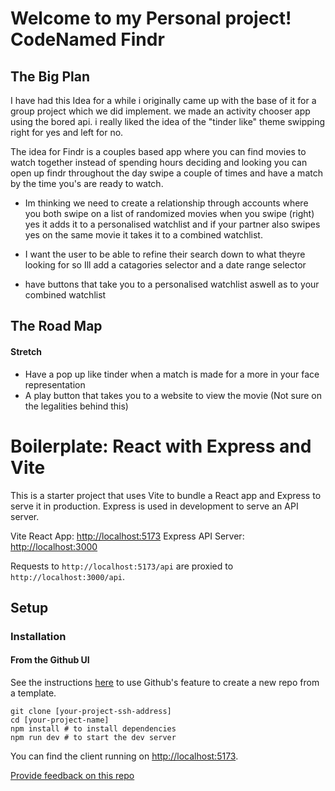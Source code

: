 # Welcome to my Personal project! CodeNamed Findr
## The Big Plan  
I have had this Idea for a while i originally came up with the base of it for a group project which we did implement. we made an activity chooser app using the bored api.
i really liked the idea of the "tinder like" theme swipping right for yes and left for no.

The idea for Findr is a couples based app where you can find movies to watch together instead of spending hours deciding and looking you can open up findr throughout the day swipe a couple of times and have a match by the time you's are ready to watch.

* Im thinking we need to create a relationship through accounts where you both swipe on a list of randomized movies when you swipe (right) yes it adds it to a personalised watchlist 
and if your partner also swipes yes on the same movie it takes it to a combined watchlist.

* I want the user to be able to refine their search down to what theyre looking for so Ill add a catagories selector and a date range selector 
 
* have buttons that take you to a personalised watchlist aswell as to your combined watchlist




## The Road Map


#### **Stretch**
* Have a pop up like tinder when a match is made for a more in your face representation 
* A play button that takes you to a website to view the movie (Not sure on the legalities behind this)

# Boilerplate: React with Express and Vite

This is a starter project that uses Vite to bundle a React app and Express to serve it in production. Express is used in development to serve an API server.

Vite React App: [http://localhost:5173](http://localhost:5173)
Express API Server: [http://localhost:3000](http://localhost:3000)

Requests to `http://localhost:5173/api` are proxied to `http://localhost:3000/api`.

## Setup

### Installation

#### **From the Github UI**

See the instructions [here](https://docs.github.com/en/free-pro-team@latest/github/creating-cloning-and-archiving-repositories/creating-a-repository-from-a-template) to use Github's feature to create a new repo from a template.

```
git clone [your-project-ssh-address]
cd [your-project-name]
npm install # to install dependencies
npm run dev # to start the dev server
```

You can find the client running on [http://localhost:5173](http://localhost:5173).

[Provide feedback on this repo](https://docs.google.com/forms/d/e/1FAIpQLSfw4FGdWkLwMLlUaNQ8FtP2CTJdGDUv6Xoxrh19zIrJSkvT4Q/viewform?usp=pp_url&entry.1958421517=boilerplate-react-api)
